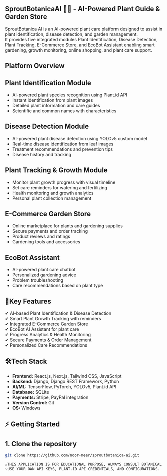 ## SproutBotanicaAI 🌿🌱 - AI-Powered Plant Guide & Garden Store

SproutBotanica AI is an AI-powered plant care platform designed to assist in plant identification, disease detection, and garden management.  
It provides five integrated modules Plant Identification, Disease Detection, Plant Tracking, E-Commerce Store, and EcoBot Assistant enabling smart gardening, growth monitoring, online shopping, and plant care support.

## Platform Overview

## Plant Identification Module
- AI-powered plant species recognition using Plant.id API
- Instant identification from plant images
- Detailed plant information and care guides
- Scientific and common names with characteristics

## Disease Detection Module  
- AI-powered plant disease detection using YOLOv5 custom model
- Real-time disease identification from leaf images
- Treatment recommendations and prevention tips
- Disease history and tracking

## Plant Tracking & Growth Module
- Monitor plant growth progress with visual timeline
- Set care reminders for watering and fertilizing
- Health monitoring and growth analytics
- Personal plant collection management

## E-Commerce Garden Store
- Online marketplace for plants and gardening supplies
- Secure payments and order tracking
- Product reviews and ratings
- Gardening tools and accessories

## EcoBot Assistant
- AI-powered plant care chatbot
- Personalized gardening advice
- Problem troubleshooting
- Care recommendations based on plant type

## 🚀Key Features

✔ AI-based Plant Identification & Disease Detection  
✔ Smart Plant Growth Tracking with reminders  
✔ Integrated E-Commerce Garden Store  
✔ EcoBot AI Assistant for plant care  
✔ Progress Analytics & Health Monitoring  
✔ Secure Payments & Order Management  
✔ Personalized Care Recommendations 

## 🛠️Tech Stack

- **Frontend:** React.js, Next.js, Tailwind CSS, JavaScript
- **Backend:** Django, Django REST Framework, Python
- **AI/ML:** TensorFlow, PyTorch, YOLOv5, Plant.id API
- **Database:** SQLite
- **Payments:** Stripe, PayPal integration
- **Version Control:** Git
- **OS:** Windows

## ⚡ Getting Started

## 1. Clone the repository

```bash
git clone https://github.com/noor-meer/sproutbotanica-ai.git

⚠️THIS APPLICATION IS FOR EDUCATIONAL PURPOSE, ALWAYS CONSULT BOTANICAL EXPERTS FOR CRITICAL PLANT HEALTH ISSUES.
💡USE YOUR OWN API KEYS, PLANT.ID API CREDENTIALS, AND CONFIGURATIONS.




